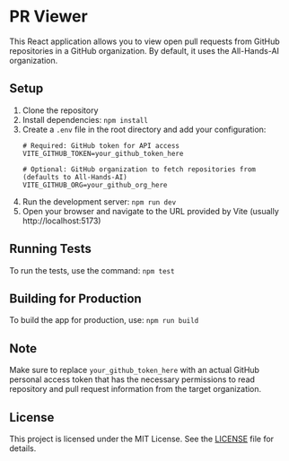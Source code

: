 # PR Viewer

This React application allows you to view open pull requests from GitHub repositories in a GitHub organization. By default, it uses the All-Hands-AI organization.

## Setup

1. Clone the repository
2. Install dependencies: `npm install`
3. Create a `.env` file in the root directory and add your configuration:
   ```
   # Required: GitHub token for API access
   VITE_GITHUB_TOKEN=your_github_token_here
   
   # Optional: GitHub organization to fetch repositories from (defaults to All-Hands-AI)
   VITE_GITHUB_ORG=your_github_org_here
   ```
4. Run the development server: `npm run dev`
5. Open your browser and navigate to the URL provided by Vite (usually http://localhost:5173)

## Running Tests

To run the tests, use the command: `npm test`

## Building for Production

To build the app for production, use: `npm run build`

## Note

Make sure to replace `your_github_token_here` with an actual GitHub personal access token that has the necessary permissions to read repository and pull request information from the target organization.

## License

This project is licensed under the MIT License. See the [LICENSE](LICENSE) file for details.
